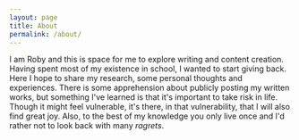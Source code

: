 ```yaml
---
layout: page
title: About
permalink: /about/
---
```


I am Roby and this is space for me to explore writing and content creation. Having spent most of my existence in school, I wanted to start giving back. Here I hope to share my research, some personal thoughts and experiences. There is some apprehension about publicly posting my written works, but something I've learned is that it's important to take risk in life. Though it might feel vulnerable, it's there, in that vulnerability, that I will also find great joy. Also, to the best of my knowledge you only live once and I'd rather not to look back with many *ragrets*.

